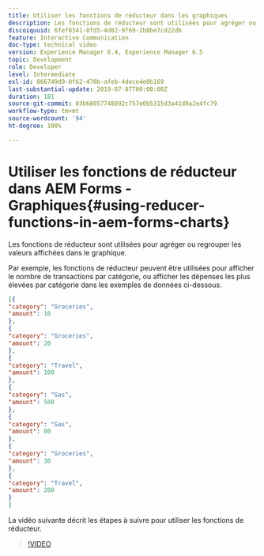 ```yaml
---
title: Utiliser les fonctions de réducteur dans les graphiques
description: Les fonctions de réducteur sont utilisées pour agréger ou regrouper les valeurs affichées dans le graphique. La vidéo suivante décrit les étapes à suivre pour utiliser les fonctions de réducteur.
discoiquuid: 6fef8341-8fd5-4d82-9f69-2b8be7cd22db
feature: Interactive Communication
doc-type: technical video
version: Experience Manager 6.4, Experience Manager 6.5
topic: Development
role: Developer
level: Intermediate
exl-id: 866749d9-0f62-470b-afeb-4dece4e0b169
last-substantial-update: 2019-07-07T00:00:00Z
duration: 181
source-git-commit: 03b68057748892c757e0b5315d3a41d0a2e4fc79
workflow-type: tm+mt
source-wordcount: '94'
ht-degree: 100%

---
```


# Utiliser les fonctions de réducteur dans AEM Forms - Graphiques{#using-reducer-functions-in-aem-forms-charts}

Les fonctions de réducteur sont utilisées pour agréger ou regrouper les valeurs affichées dans le graphique.


Par exemple, les fonctions de réducteur peuvent être utilisées pour afficher le nombre de transactions par catégorie, ou afficher les dépenses les plus élevées par catégorie dans les exemples de données ci-dessous.

```json
[{
"category": "Groceries",
"amount": 10
},
{
"category": "Groceries",
"amount": 20
},
{
"category": "Travel",
"amount": 100
},
{
"category": "Gas",
"amount": 500
},
{
"category": "Gas",
"amount": 80
},
{
"category": "Groceries",
"amount": 30
},
{
"category": "Travel",
"amount": 200
}
]
```

La vidéo suivante décrit les étapes à suivre pour utiliser les fonctions de réducteur.

>[!VIDEO](https://video.tv.adobe.com/v/21368?quality=12&learn=on)
